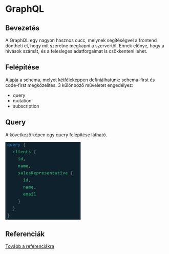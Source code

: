 ﻿# GraphQL

## Bevezetés

A GraphQL egy nagyon hasznos cucc, melynek segítéségvel a frontend döntheti el, hogy mit szeretne megkapni
a szervertől. Ennek előnye, hogy a hívások számát, és a felesleges adatforgalmat is csökkenteni lehet.

## Felépítése

Alapja a schema, melyet kétféleképpen definiálhatunk: schema-first és code-first megközelítés.
3 különböző műveletet engedélyez:

* query
* mutation
* subscription
	
## Query

A következő képen egy query felépítése látható.

![Query](query.jpg)

## Referenciák

[Tovább a referenciákra](../misc/references.md)


